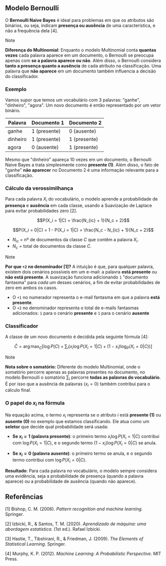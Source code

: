 ## Modelo Bernoulli

O **Bernoulli Naive Bayes** é ideal para problemas em que os atributos são binários, ou seja, indicam **presença ou ausência** de uma característica, e não a frequência dela [4].

> [!NOTE]
>**Diferença do Multinomial**: Enquanto o modelo Multinomial conta **quantas vezes** cada palavra aparece em um documento, o Bernoulli se preocupa apenas com **se a palavra aparece ou não**. Além disso, o Bernoulli considera **tanto a presença quanto a ausência** de cada atributo na classificação. Uma palavra que **não aparece** em um documento também influencia a decisão do classificador.


### Exemplo

Vamos supor que temos um vocabulário com 3 palavras: "ganhe", "dinheiro", "agora". Um novo documento é então representado por um vetor binário.

| Palavra   | Documento 1 | Documento 2 |
|-----------|-------------|-------------|
| ganhe     | 1 (presente)| 0 (ausente) |
| dinheiro  | 1 (presente)| 1 (presente)|
| agora     | 0 (ausente) | 1 (presente)|

Mesmo que "dinheiro" apareça 10 vezes em um documento, o Bernoulli Naive Bayes a trata simplesmente como **presente (1)**. Além disso, o fato de "ganhe" **não aparecer** no Documento 2 é uma informação relevante para a classificação.


### Cálculo da verossimilhança

Para cada palavra $X_i$ do vocabulário, o modelo aprende a probabilidade de **presença** e **ausência** em cada classe, usando a Suavização de Laplace para evitar probabilidades zero [2].

$$P(X_i = 1|C) = \frac{N_{ic} + 1}{N_c + 2}$$

$$P(X_i = 0|C) = 1 - P(X_i = 1|C) = \frac{N_c - N_{ic} + 1}{N_c + 2}$$

- $N_{ic}$ = nº de documentos da classe $C$ que contêm a palavra $X_i$.
- $N_c$ = total de documentos da classe $C$.

> [!NOTE]
> **Por que `+2` no denominador [1]?**
> A intuição é que, para qualquer palavra, existem dois cenários possíveis em um e-mail: a palavra **está presente** ou **não está presente**. A suavização funciona adicionando `1` "documento fantasma" para *cada um* desses cenários, a fim de evitar probabilidades de zero em ambos os casos.
> * O `+1` no numerador representa o e-mail fantasma em que a palavra **está presente**.
> * O `+2` no denominador representa o total de e-mails fantasmas adicionados: `1` para o cenário **presente** e `1` para o cenário **ausente**

### Classificador

A classe de um novo documento é decidida pela seguinte fórmula [4]:

$$
\hat{C} = \arg\max_C \left[ \log P(C) + \sum_i \big( x_i \log P(X_i=1|C) + (1 - x_i) \log_P(X_i=0|C) \big) \right]
$$

> [!NOTE]
> **Nota sobre o somatório:** Diferente do modelo Multinomial, onde o somatório percorre apenas as palavras presentes no documento, no modelo Bernoulli o somatório $\sum_i$ percorre **todas as palavras do vocabulário**. É por isso que a ausência de palavras ($x_i=0$) também contribui para o cálculo final.


### O papel do $x_i$ na fórmula

Na equação acima, o termo $x_i$ representa se o atributo  $i$ está **presente (1)** ou **ausente (0)** no exemplo que estamos classificando. Ele atua como um **seletor** que decide qual probabilidade será usada:

- **Se $x_i=1$ (palavra presente)**: o primeiro termo $x_i \log P(X_i=1|C)$ contribui com $\log P(X_i=1|C)$, e o segundo termo $(1-x_i) \log P(X_i=0|C)$ se anula.

- **Se $x_i=0$ (palavra ausente)**: o primeiro termo se anula, e o segundo termo contribui com $\log P(X_i=0|C)$.

**Resultado**: Para cada palavra no vocabulário, o modelo sempre considera uma evidência, seja a probabilidade de presença (quando a palavra aparece) ou a probabilidade de ausência (quando não aparece).

## Referências

[1] Bishop, C. M. (2006). *Pattern recognition and machine learning*. Springer.

[2] Izbicki, R., & Santos, T. M. (2020). *Aprendizado de máquina: uma abordagem estatística*. (1st ed.). Rafael Izbicki.

[3] Hastie, T., Tibshirani, R., & Friedman, J. (2009). *The Elements of Statistical Learning*. Springer.

[4] Murphy, K. P. (2012). *Machine Learning: A Probabilistic Perspective*. MIT Press.
